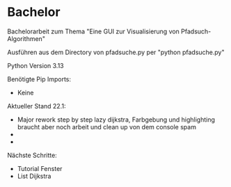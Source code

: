 # Bachelor


Bachelorarbeit zum Thema "Eine GUI zur Visualisierung von Pfadsuch-Algorithmen"

Ausführen aus dem Directory von pfadsuche.py per "python pfadsuche.py"

Python Version 3.13

Benötigte Pip Imports:
- Keine


Aktueller Stand 22.1:
- Major rework step by step lazy dijkstra, Farbgebung und highlighting braucht aber noch arbeit und clean up von dem console spam
- 
- 


Nächste Schritte:
- Tutorial Fenster
- List Dijkstra